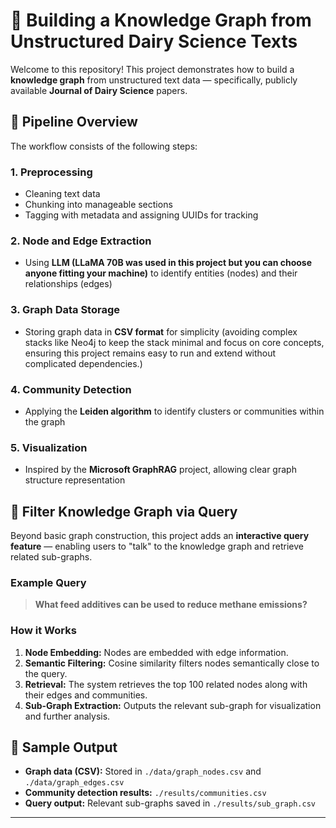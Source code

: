 # 🐄 Building a Knowledge Graph from Unstructured Dairy Science Texts

Welcome to this repository! This project demonstrates how to build a **knowledge graph** from unstructured text data — specifically, publicly available **Journal of Dairy Science** papers.

## 🚀 Pipeline Overview

The workflow consists of the following steps:

### 1. Preprocessing
- Cleaning text data
- Chunking into manageable sections
- Tagging with metadata and assigning UUIDs for tracking

### 2. Node and Edge Extraction
- Using **LLM (LLaMA 70B was used in this project but you can choose anyone fitting your machine)** to identify entities (nodes) and their relationships (edges)

### 3. Graph Data Storage
- Storing graph data in **CSV format** for simplicity (avoiding complex stacks like Neo4j to keep the stack minimal and focus on core concepts, ensuring this project remains easy to run and extend without complicated dependencies.)

### 4. Community Detection
- Applying the **Leiden algorithm** to identify clusters or communities within the graph

### 5. Visualization
- Inspired by the **Microsoft GraphRAG** project, allowing clear graph structure representation

## 🧠 Filter Knowledge Graph via Query

Beyond basic graph construction, this project adds an **interactive query feature** — enabling users to "talk" to the knowledge graph and retrieve related sub-graphs.

### Example Query
> **What feed additives can be used to reduce methane emissions?**

### How it Works
1. **Node Embedding:** Nodes are embedded with edge information.
2. **Semantic Filtering:** Cosine similarity filters nodes semantically close to the query.
3. **Retrieval:** The system retrieves the top 100 related nodes along with their edges and communities.
4. **Sub-Graph Extraction:** Outputs the relevant sub-graph for visualization and further analysis.

## 🎯 Sample Output

- **Graph data (CSV):** Stored in `./data/graph_nodes.csv` and `./data/graph_edges.csv`
- **Community detection results:** `./results/communities.csv`
- **Query output:** Relevant sub-graphs saved in `./results/sub_graph.csv`

---
